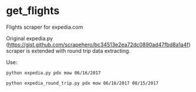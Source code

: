 # get_flights
Flights scraper for expedia.com

Original expedia.py (https://gist.github.com/scrapehero/bc34513e2ea72dc0890ad47fbd8a1a4f) scraper is extended with round trip data extracting.

Use:

`python expedia.py pdx mow 06/16/2017`

`python expedia_round_trip.py pdx mow 06/16/2017 08/15/2017`
